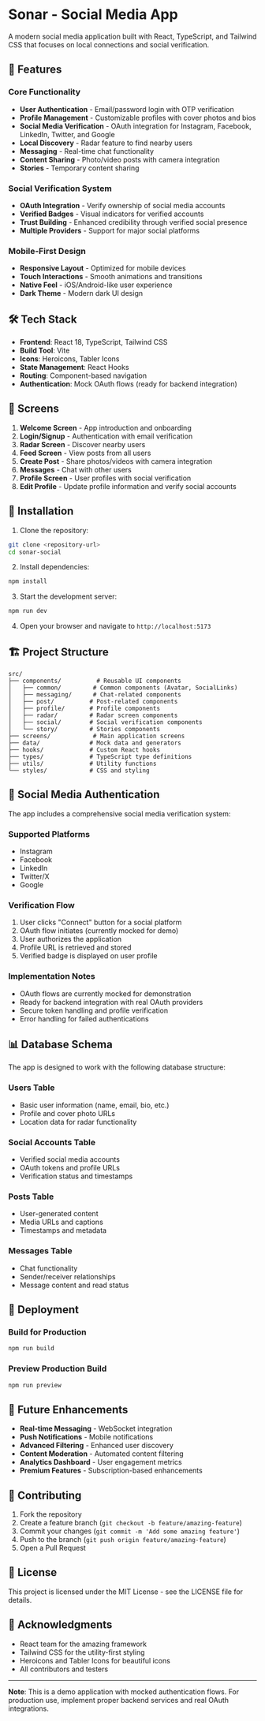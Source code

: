 # Sonar - Social Media App

A modern social media application built with React, TypeScript, and Tailwind CSS that focuses on local connections and social verification.

## 🚀 Features

### Core Functionality
- **User Authentication** - Email/password login with OTP verification
- **Profile Management** - Customizable profiles with cover photos and bios
- **Social Media Verification** - OAuth integration for Instagram, Facebook, LinkedIn, Twitter, and Google
- **Local Discovery** - Radar feature to find nearby users
- **Messaging** - Real-time chat functionality
- **Content Sharing** - Photo/video posts with camera integration
- **Stories** - Temporary content sharing

### Social Verification System
- **OAuth Integration** - Verify ownership of social media accounts
- **Verified Badges** - Visual indicators for verified accounts
- **Trust Building** - Enhanced credibility through verified social presence
- **Multiple Providers** - Support for major social platforms

### Mobile-First Design
- **Responsive Layout** - Optimized for mobile devices
- **Touch Interactions** - Smooth animations and transitions
- **Native Feel** - iOS/Android-like user experience
- **Dark Theme** - Modern dark UI design

## 🛠 Tech Stack

- **Frontend**: React 18, TypeScript, Tailwind CSS
- **Build Tool**: Vite
- **Icons**: Heroicons, Tabler Icons
- **State Management**: React Hooks
- **Routing**: Component-based navigation
- **Authentication**: Mock OAuth flows (ready for backend integration)

## 📱 Screens

1. **Welcome Screen** - App introduction and onboarding
2. **Login/Signup** - Authentication with email verification
3. **Radar Screen** - Discover nearby users
4. **Feed Screen** - View posts from all users
5. **Create Post** - Share photos/videos with camera integration
6. **Messages** - Chat with other users
7. **Profile Screen** - User profiles with social verification
8. **Edit Profile** - Update profile information and verify social accounts

## 🔧 Installation

1. Clone the repository:
```bash
git clone <repository-url>
cd sonar-social
```

2. Install dependencies:
```bash
npm install
```

3. Start the development server:
```bash
npm run dev
```

4. Open your browser and navigate to `http://localhost:5173`

## 🏗 Project Structure

```
src/
├── components/          # Reusable UI components
│   ├── common/         # Common components (Avatar, SocialLinks)
│   ├── messaging/      # Chat-related components
│   ├── post/          # Post-related components
│   ├── profile/       # Profile components
│   ├── radar/         # Radar screen components
│   ├── social/        # Social verification components
│   └── story/         # Stories components
├── screens/            # Main application screens
├── data/              # Mock data and generators
├── hooks/             # Custom React hooks
├── types/             # TypeScript type definitions
├── utils/             # Utility functions
└── styles/            # CSS and styling
```

## 🔐 Social Media Authentication

The app includes a comprehensive social media verification system:

### Supported Platforms
- Instagram
- Facebook
- LinkedIn
- Twitter/X
- Google

### Verification Flow
1. User clicks "Connect" button for a social platform
2. OAuth flow initiates (currently mocked for demo)
3. User authorizes the application
4. Profile URL is retrieved and stored
5. Verified badge is displayed on user profile

### Implementation Notes
- OAuth flows are currently mocked for demonstration
- Ready for backend integration with real OAuth providers
- Secure token handling and profile verification
- Error handling for failed authentications

## 📊 Database Schema

The app is designed to work with the following database structure:

### Users Table
- Basic user information (name, email, bio, etc.)
- Profile and cover photo URLs
- Location data for radar functionality

### Social Accounts Table
- Verified social media accounts
- OAuth tokens and profile URLs
- Verification status and timestamps

### Posts Table
- User-generated content
- Media URLs and captions
- Timestamps and metadata

### Messages Table
- Chat functionality
- Sender/receiver relationships
- Message content and read status

## 🚀 Deployment

### Build for Production
```bash
npm run build
```

### Preview Production Build
```bash
npm run preview
```

## 🔮 Future Enhancements

- **Real-time Messaging** - WebSocket integration
- **Push Notifications** - Mobile notifications
- **Advanced Filtering** - Enhanced user discovery
- **Content Moderation** - Automated content filtering
- **Analytics Dashboard** - User engagement metrics
- **Premium Features** - Subscription-based enhancements

## 🤝 Contributing

1. Fork the repository
2. Create a feature branch (`git checkout -b feature/amazing-feature`)
3. Commit your changes (`git commit -m 'Add some amazing feature'`)
4. Push to the branch (`git push origin feature/amazing-feature`)
5. Open a Pull Request

## 📄 License

This project is licensed under the MIT License - see the LICENSE file for details.

## 🙏 Acknowledgments

- React team for the amazing framework
- Tailwind CSS for the utility-first styling
- Heroicons and Tabler Icons for beautiful icons
- All contributors and testers

---

**Note**: This is a demo application with mocked authentication flows. For production use, implement proper backend services and real OAuth integrations.